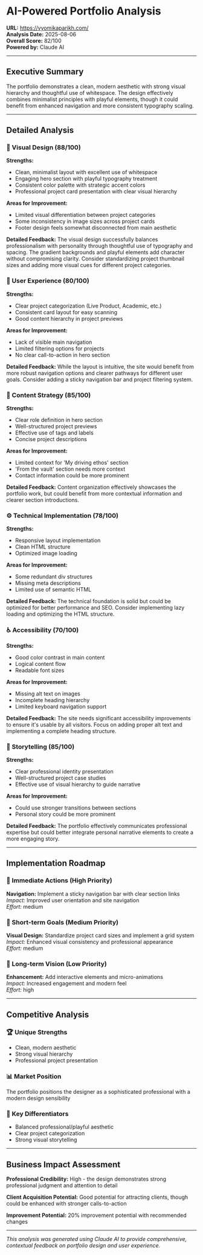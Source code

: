 
# AI-Powered Portfolio Analysis

**URL:** https://vyomikaparikh.com/  
**Analysis Date:** 2025-08-06  
**Overall Score:** 82/100  
**Powered by:** Claude AI

---

## Executive Summary

The portfolio demonstrates a clean, modern aesthetic with strong visual hierarchy and thoughtful use of whitespace. The design effectively combines minimalist principles with playful elements, though it could benefit from enhanced navigation and more consistent typography scaling.

---

## Detailed Analysis

### 🎨 Visual Design (88/100)

**Strengths:**
- Clean, minimalist layout with excellent use of whitespace
- Engaging hero section with playful typography treatment
- Consistent color palette with strategic accent colors
- Professional project card presentation with clear visual hierarchy

**Areas for Improvement:**
- Limited visual differentiation between project categories
- Some inconsistency in image sizes across project cards
- Footer design feels somewhat disconnected from main aesthetic

**Detailed Feedback:**
The visual design successfully balances professionalism with personality through thoughtful use of typography and spacing. The gradient backgrounds and playful elements add character without compromising clarity. Consider standardizing project thumbnail sizes and adding more visual cues for different project categories.

### 🚀 User Experience (80/100)

**Strengths:**
- Clear project categorization (Live Product, Academic, etc.)
- Consistent card layout for easy scanning
- Good content hierarchy in project previews

**Areas for Improvement:**
- Lack of visible main navigation
- Limited filtering options for projects
- No clear call-to-action in hero section

**Detailed Feedback:**
While the layout is intuitive, the site would benefit from more robust navigation options and clearer pathways for different user goals. Consider adding a sticky navigation bar and project filtering system.

### 📝 Content Strategy (85/100)

**Strengths:**
- Clear role definition in hero section
- Well-structured project previews
- Effective use of tags and labels
- Concise project descriptions

**Areas for Improvement:**
- Limited context for 'My driving ethos' section
- 'From the vault' section needs more context
- Contact information could be more prominent

**Detailed Feedback:**
Content organization effectively showcases the portfolio work, but could benefit from more contextual information and clearer section introductions.

### ⚙️ Technical Implementation (78/100)

**Strengths:**
- Responsive layout implementation
- Clean HTML structure
- Optimized image loading

**Areas for Improvement:**
- Some redundant div structures
- Missing meta descriptions
- Limited use of semantic HTML

**Detailed Feedback:**
The technical foundation is solid but could be optimized for better performance and SEO. Consider implementing lazy loading and optimizing the HTML structure.

### ♿ Accessibility (70/100)

**Strengths:**
- Good color contrast in main content
- Logical content flow
- Readable font sizes

**Areas for Improvement:**
- Missing alt text on images
- Incomplete heading hierarchy
- Limited keyboard navigation support

**Detailed Feedback:**
The site needs significant accessibility improvements to ensure it's usable by all visitors. Focus on adding proper alt text and implementing a complete heading structure.

### 📖 Storytelling (85/100)

**Strengths:**
- Clear professional identity presentation
- Well-structured project case studies
- Effective use of visual hierarchy to guide narrative

**Areas for Improvement:**
- Could use stronger transitions between sections
- Personal story could be more prominent

**Detailed Feedback:**
The portfolio effectively communicates professional expertise but could better integrate personal narrative elements to create a more engaging story.

---

## Implementation Roadmap

### 🚨 Immediate Actions (High Priority)
**Navigation:** Implement a sticky navigation bar with clear section links  
*Impact:* Improved user orientation and site navigation  
*Effort:* medium

### 📅 Short-term Goals (Medium Priority)
**Visual Design:** Standardize project card sizes and implement a grid system  
*Impact:* Enhanced visual consistency and professional appearance  
*Effort:* medium

### 🎯 Long-term Vision (Low Priority)
**Enhancement:** Add interactive elements and micro-animations  
*Impact:* Increased engagement and modern feel  
*Effort:* high

---

## Competitive Analysis

### 🏆 Unique Strengths
- Clean, modern aesthetic
- Strong visual hierarchy
- Professional project presentation

### 📊 Market Position
The portfolio positions the designer as a sophisticated professional with a modern design sensibility

### 🌟 Key Differentiators
- Balanced professional/playful aesthetic
- Clear project categorization
- Strong visual storytelling

---

## Business Impact Assessment

**Professional Credibility:** High - the design demonstrates strong professional judgment and attention to detail

**Client Acquisition Potential:** Good potential for attracting clients, though could be enhanced with stronger calls-to-action

**Improvement Potential:** 20% improvement potential with recommended changes

---

*This analysis was generated using Claude AI to provide comprehensive, contextual feedback on portfolio design and user experience.*
